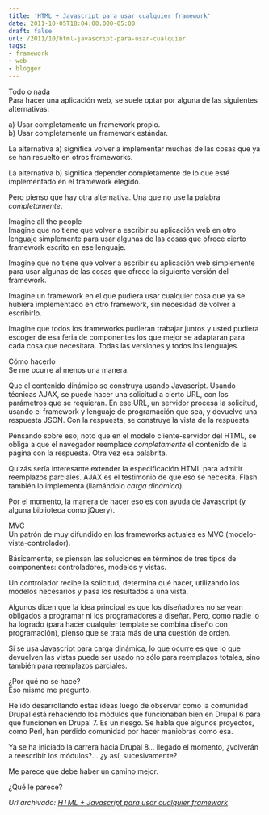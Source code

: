 ```yaml
---
title: 'HTML + Javascript para usar cualquier framework'
date: 2011-10-05T18:04:00.000-05:00
draft: false
url: /2011/10/html-javascript-para-usar-cualquier
tags: 
- framework
- web
- blogger
---
```


Todo o nada  
Para hacer una aplicación web, se suele optar por alguna de las siguientes alternativas:  
  
a) Usar completamente un framework propio.  
b) Usar completamente un framework estándar.  
  
La alternativa a) significa volver a implementar muchas de las cosas que ya se han resuelto en otros frameworks.  
  
La alternativa b) significa depender completamente de lo que esté implementado en el framework elegido.  
  
Pero pienso que hay otra alternativa. Una que no use la palabra _completamente_.  
  
Imagine all the people  
Imagine que no tiene que volver a escribir su aplicación web en otro lenguaje simplemente para usar algunas de las cosas que ofrece cierto framework escrito en ese lenguaje.  
  
Imagine que no tiene que volver a escribir su aplicación web simplemente para usar algunas de las cosas que ofrece la siguiente versión del framework.  
  
Imagine un framework en el que pudiera usar cualquier cosa que ya se hubiera implementado en otro framework, sin necesidad de volver a escribirlo.  
  
Imagine que todos los frameworks pudieran trabajar juntos y usted pudiera escoger de esa feria de componentes los que mejor se adaptaran para cada cosa que necesitara. Todas las versiones y todos los lenguajes.  
  
Cómo hacerlo  
Se me ocurre al menos una manera.  
  
Que el contenido dinámico se construya usando Javascript. Usando técnicas AJAX, se puede hacer una solicitud a cierto URL, con los parámetros que se requieran. En ese URL, un servidor procesa la solicitud, usando el framework y lenguaje de programación que sea, y devuelve una respuesta JSON. Con la respuesta, se construye la vista de la respuesta.  
  
Pensando sobre eso, noto que en el modelo cliente-servidor del HTML, se obliga a que el navegador reemplace _completamente_ el contenido de la página con la respuesta. Otra vez esa palabrita.  
  
Quizás sería interesante extender la especificación HTML para admitir reemplazos parciales. AJAX es el testimonio de que eso se necesita. Flash también lo implementa (llamándolo _carga dinámica_).  
  
Por el momento, la manera de hacer eso es con ayuda de Javascript (y alguna biblioteca como jQuery).  
  
MVC  
Un patrón de muy difundido en los frameworks actuales es MVC (modelo-vista-controlador).  
  
Básicamente, se piensan las soluciones en términos de tres tipos de componentes: controladores, modelos y vistas.  
  
Un controlador recibe la solicitud, determina qué hacer, utilizando los modelos necesarios y pasa los resultados a una vista.  
  
Algunos dicen que la idea principal es que los diseñadores no se vean obligados a programar ni los programadores a diseñar. Pero, como nadie lo ha logrado (para hacer cualquier template se combina diseño con programación), pienso que se trata más de una cuestión de orden.  
  
Si se usa Javascript para carga dinámica, lo que ocurre es que lo que devuelven las vistas puede ser usado no sólo para reemplazos totales, sino también para reemplazos parciales.  
  
¿Por qué no se hace?  
Eso mismo me pregunto.  
  
He ido desarrollando estas ideas luego de observar como la comunidad Drupal está rehaciendo los módulos que funcionaban bien en Drupal 6 para que funcionen en Drupal 7. Es un riesgo. Se habla que algunos proyectos, como Perl, han perdido comunidad por hacer maniobras como esa.  
  
Ya se ha iniciado la carrera hacia Drupal 8... llegado el momento, ¿volverán a reescribir los módulos?... ¿y así, sucesivamente?  
  
Me parece que debe haber un camino mejor.  
  
¿Qué le parece?

_*Url archivado: [HTML + Javascript para usar cualquier framework](https://akcdev.blogspot.com/2011/10/html-javascript-para-usar-cualquier.html)*_
